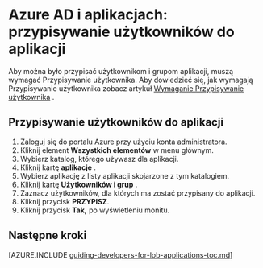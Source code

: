 <properties
    pageTitle="Azure AD i aplikacjach: przypisywanie użytkowników do aplikacji | Microsoft Azure"
    description="Jak wdrażać Przypisywanie użytkownika dla aplikacji Azure."
    services="active-directory"
    documentationCenter=""
    authors="femila"
    manager="femila"
    editor=""/>

<tags
    ms.service="active-directory"
    ms.workload="identity"
    ms.tgt_pltfrm="na"
    ms.devlang="na"
    ms.topic="article"
    ms.date="08/15/2015"
    ms.author="inhenk"/>

# <a name="azure-ad-and-applications-assigning-users-to-an-application"></a>Azure AD i aplikacjach: przypisywanie użytkowników do aplikacji
Aby można było przypisać użytkownikom i grupom aplikacji, muszą wymagać Przypisywanie użytkownika.  Aby dowiedzieć się, jak wymagają Przypisywanie użytkownika zobacz artykuł [Wymaganie Przypisywanie użytkownika](active-directory-applications-guiding-developers-requiring-user-assignment.md) .

## <a name="assigning-users-to-an-application"></a>Przypisywanie użytkowników do aplikacji
1. Zaloguj się do portalu Azure przy użyciu konta administratora.
2. Kliknij element **Wszystkich elementów** w menu głównym.
3. Wybierz katalog, którego używasz dla aplikacji.
4. Kliknij kartę **aplikacje** .
5. Wybierz aplikację z listy aplikacji skojarzone z tym katalogiem.
6. Kliknij kartę **Użytkowników i grup** .
8. Zaznacz użytkowników, dla których ma zostać przypisany do aplikacji.
9. Kliknij przycisk **PRZYPISZ**.
10. Kliknij przycisk **Tak,** po wyświetleniu monitu.

## <a name="next-steps"></a>Następne kroki
[AZURE.INCLUDE [guiding-developers-for-lob-applications-toc.md](../../includes/active-directory-applications-guiding-developers-for-lob-applications-toc.md)]

